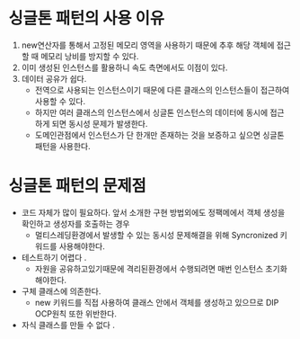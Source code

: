 # 싱글톤 패턴의 사용 이유
1. new연산자를 통해서 고정된 메모리 영역을 사용하기 때문에 추후 해당 객체에 접근할 때 메모리 낭비를 방지할 수 있다.
2. 이미 생성된 인스턴스를 활용하니 속도 측면에서도 이점이 있다.
3. 데이터 공유가 쉽다.
   - 전역으로 사용되는 인스턴스이기 때문에 다른 클래스의 인스턴스들이 접근하여 사용할 수 있다.
   - 하지만 여러 클래스의 인스턴스에서 싱글톤 인스턴스의 데이터에 동시에 접근하게 되면 동시성 문제가 발생한다.
   - 도메인관점에서 인스턴스가 단 한개만 존재하는 것을 보증하고 싶으면 싱글톤패턴을 사용한다.

# 싱글톤 패턴의 문제점 
- 코드 자체가 많이 필요하다. 앞서 소개한 구현 방법외에도 정팩메에서 객체 생성을 확인하고 생성자를 호출하는 경우
  - 멀티스레딩환경에서 발생할 수 있는 동시성 문제해결을 위해 Syncronized 키워드를 사용해야한다.
- 테스트하기 어렵다 . 
  - 자원을 공유하고있기때문에 격리된환경에서 수행되려면 매번 인스턴스 초기화해야한다.
- 구체 클래스에 의존한다.
  - new 키워드를 직접 사용하여 클래스 안에서 객체를 생성하고 있으므로 DIP OCP원칙 또한 위반한다.
- 자식 클래스를 만들 수 없다 .



